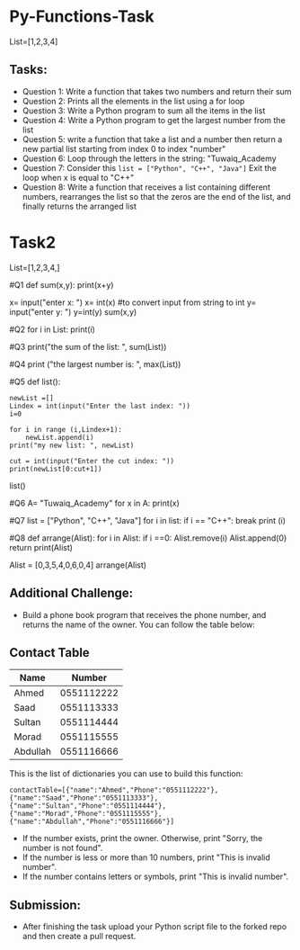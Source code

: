 # Py-Functions-Task

List=[1,2,3,4]
## Tasks:


- Question 1: Write a function that takes two numbers and return their sum 
- Question 2: Prints all the elements in the list using a for loop
- Question 3: Write a Python program to sum all the items in the list 
- Question 4: Write a Python program to get the largest number from the list
- Question 5: write a function that take a list and a number then return a new partial list starting from index 0 to index "number"
- Question 6: Loop through the letters in the string: "Tuwaiq_Academy
- Question 7: Consider this ``` list = ["Python", "C++", "Java"] ``` Exit the loop when x is equal to "C++"
- Question 8: Write a function that receives a list containing different numbers, rearranges the list so that the zeros are the end of the list, and finally returns the arranged list

# Task2
List=[1,2,3,4,]

#Q1
def sum(x,y):
    print(x+y)

x= input("enter x: ")
x= int(x) #to convert input from string to int
y= input("enter y: ")
y=int(y)
sum(x,y)

#Q2
for i in List:
    print(i)

#Q3
print("the sum of the list: ", sum(List))

#Q4
print ("the largest number is: ", max(List))

#Q5
def list():

    newList =[]
    Lindex = int(input("Enter the last index: "))
    i=0

    for i in range (i,Lindex+1):
        newList.append(i)
    print("my new list: ", newList)

    cut = int(input("Enter the cut index: "))
    print(newList[0:cut+1])

list()


#Q6
A= "Tuwaiq_Academy"
for x in A:
    print(x)

#Q7
list = ["Python", "C++", "Java"]
for i in list:
    if i == "C++":
        break
    print (i)

#Q8
def arrange(Alist):
    for i in Alist:
        if i ==0:
            Alist.remove(i)
            Alist.append(0)
    return print(Alist)

Alist = [0,3,5,4,0,6,0,4]
arrange(Alist)

## Additional Challenge:


- Build a phone book program that receives the phone number, and returns the name of the owner.
You can follow the table below:

## Contact Table

| Name | Number |
| --- | ------------- |
| Ahmed | 0551112222 |
| Saad | 0551113333 |
| Sultan | 0551114444 |
| Morad | 0551115555 |
| Abdullah| 0551116666 |

This is the list of dictionaries you can use to build this function:

```contactTable=[{"name":"Ahmed","Phone":"0551112222"},{"name":"Saad","Phone":"0551113333"},{"name":"Sultan","Phone":"0551114444"},{"name":"Morad","Phone":"0551115555"},{"name":"Abdullah","Phone":"0551116666"}] ```

- If the number exists, print the owner. Otherwise, print "Sorry, the number is not found".
- If the number is less or more than 10 numbers, print "This is invalid number".
- If the number contains letters or symbols, print "This is invalid number".


## Submission:


- After finishing the task upload your Python script file to the forked repo and then create a pull request.

